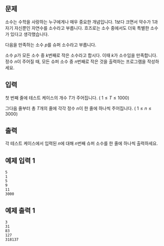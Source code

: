 ## 문제
소수는 수학을 사랑하는 누구에게나 매우 중요한 개념입니다. 
$1$보다 크면서 약수가 
$1$과 자기 자신뿐인 자연수를 소수라고 부릅니다. 흐즈로는 소수 중에서도 더욱 특별한 소수가 있다고 생각했습니다.

다음을 만족하는 소수 
$p$를 슈퍼 소수라고 부릅니다.

소수 
$p$가 모든 소수 중 
$k$번째로 작은 소수라고 합시다. 이때 
$k$가 소수임을 만족합니다.
정수 
$n$이 주어질 때, 모든 슈퍼 소수 중 
$n$번째로 작은 것을 출력하는 프로그램을 작성하세요.

## 입력
첫 번째 줄에 테스트 케이스의 개수 
$T$가 주어집니다. (
$1 \le T \le 1000$)

그다음 줄부터 총 
$T$개의 줄에 각각 정수 
$n$이 한 줄에 하나씩 주어집니다. (
$1 \le n \le 3000$)

## 출력
각 테스트 케이스에서 입력된 
$n$에 대해 
$n$번째 슈퍼 소수를 한 줄에 하나씩 출력하세요.

## 예제 입력 1 
```
5
1
5
9
11
3000
```


## 예제 출력 1
```
3
31
83
127
318137
```